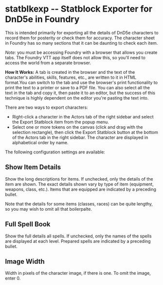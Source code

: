 # statblkexp -- Statblock Exporter for DnD5e in Foundry

This is intended primarily for exporting all the details of DnD5e characters to record them for posterity or check them for accuracy. The character sheet in Foundry has so many sections that it can be daunting to check each item.

*Note:* you must be accessing Foundry with a browser that allows you create tabs. The Foundry VTT app itself does not allow this, so you'll need to access the world from a separate browser.

**How It Works:** A tab is created in the browser and the text of the character's abilities, skills, features, etc., are written to it in HTML format.You can switch to the tab and use the browser's print functionality to print the text to a printer or save to a PDF file. You can also select all the text in the tab and copy it, then paste it to an editor, but the success of this technique is highly dependent on the editor you're pasting the text into.

There are two ways to export characters:

- Right-click a character in the Actors tab of the right sidebar and select the Export Statblock item from the popup menu.
- Select one or more tokens on the canvas (click and drag with the selection rectangle), then click the Export Statblock button at the bottom of the Actors tab in the right sidebar. The character are displayed in alphabetical order by name.

The following configuration settings are available:

## Show Item Details

Show the long descriptions for items. If unchecked, only the details of the item are shown. The exact details shown vary by type of item (equipment, weapons, class, etc.). Items that are equipped are indicated by a preceding bullet.

Note that the details for some items (classes, races) can be quite lengthy, so you may wish to omit all that boilerpalte.

## Full Spell Book

Show the full details all spells. If unchecked, only the names of the spells are displayed at each level. Prepared spells are indicated by a preceding bullet.

## Image Width

Width in pixels of the character image, if there is one. To omit the image, enter 0.
